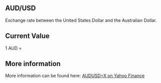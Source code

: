 ## AUD/USD

Exchange rate between the United States Dollar and the Australian Dollar.

## Current Value

1 AUD = <Topic topic="finance/stock-exchange/currency/AUD/USD" decimals="3" unit="USD"/>

## More information

More information can be found here: [AUDUSD=X on Yahoo Finance](https://finance.yahoo.com/quote/AUDUSD=X/)
